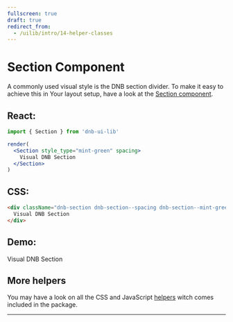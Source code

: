 ```yaml
---
fullscreen: true
draft: true
redirect_from:
  - /uilib/intro/14-helper-classes
---
```


<Intro>

# Section Component

A commonly used visual style is the DNB section divider. To make it easy to achieve this in Your layout setup, have a look at the [Section component](!/uilib/components/section).

## React:

```jsx
import { Section } from 'dnb-ui-lib'

render(
  <Section style_type="mint-green" spacing>
    Visual DNB Section
  </Section>
)
```

## CSS:

```html
<div className="dnb-section dnb-section--spacing dnb-section--mint-green">
  Visual DNB Section
</div>
```

## Demo:

<div className="dnb-section dnb-section--spacing dnb-section--mint-green">
  Visual DNB Section
</div>

## More helpers

You may have a look on all the CSS and JavaScript [helpers](!/uilib/helpers) witch comes included in the package.

---

<IntroFooter href="/uilib/intro/15-summary" text="Summary" />

</Intro>
